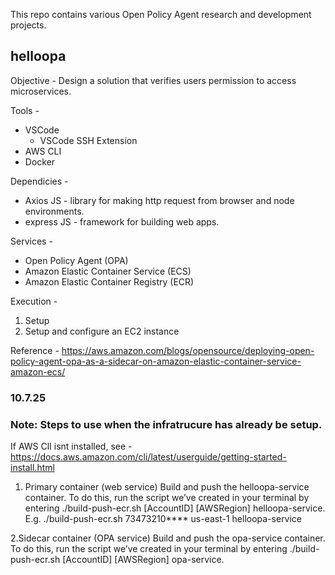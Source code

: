 This repo contains various Open Policy Agent research and development projects.

## helloopa
Objective - Design a solution that verifies users permission to access microservices.

Tools - 
* VSCode
  * VSCode SSH Extension
* AWS CLI
* Docker

Dependicies - 
* Axios JS - library for making http request from browser and node environments.
* express JS - framework for building web apps.

Services - 
* Open Policy Agent (OPA)
* Amazon Elastic Container Service (ECS)
* Amazon Elastic Container Registry (ECR)

Execution - 
1. Setup
2. Setup and configure an EC2 instance

Reference - https://aws.amazon.com/blogs/opensource/deploying-open-policy-agent-opa-as-a-sidecar-on-amazon-elastic-container-service-amazon-ecs/ 

### 10.7.25
### Note: Steps to use when the infratrucure has already be setup.
If AWS ClI isnt installed, see - https://docs.aws.amazon.com/cli/latest/userguide/getting-started-install.html

1. Primary container (web service)
Build and push the helloopa-service container. To do this, run the script we’ve created in your terminal by entering ./build-push-ecr.sh [AccountID] [AWSRegion] helloopa-service. E.g. ./build-push-ecr.sh 73473210**** us-east-1 helloopa-service

2.Sidecar container (OPA service)
Build and push the opa-service container. To do this, run the script we’ve created in your terminal by entering ./build-push-ecr.sh [AccountID] [AWSRegion] opa-service.